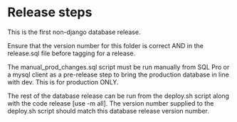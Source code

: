 # Release steps

This is the first non-django database release.

Ensure that the version number for this folder is correct AND in the release.sql file before tagging for a release.

The manual_prod_changes.sql script must be run manually from SQL Pro or a mysql client as a pre-release step to bring 
the production database in line with dev. This is for production ONLY.

The rest of the database release can be run from the deploy.sh script along with the code release [use -m all].
The version number supplied to the deploy.sh script should match this database release version number. 
